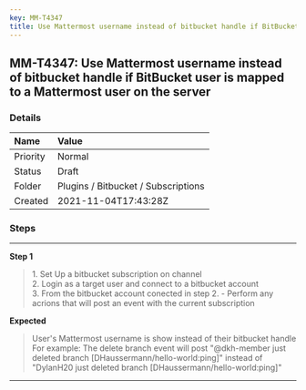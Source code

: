 ```yaml
---
key: MM-T4347
title: Use Mattermost username instead of bitbucket handle if BitBucket user is mapped to a Mattermost user on the server
---
```


## MM-T4347: Use Mattermost username instead of bitbucket handle if BitBucket user is mapped to a Mattermost user on the server

### Details

| Name     | Value                               |
| :------- | :---------------------------------- |
| Priority | Normal                              |
| Status   | Draft                               |
| Folder   | Plugins / Bitbucket / Subscriptions |
| Created  | 2021-11-04T17:43:28Z                |

### Steps

<hr/>

**Step 1**

> <article>1. Set Up a bitbucket subscription on channel<br />2. Login as a target user and connect to a bitbucket account<br />3. From the bitbucket account conected in step 2. - Perform any acrions that will post an event with the current subscription</article>

**Expected**

> <article>User's Mattermost username is show instead of their bitbucket handle<br />For example: The delete branch event will post &quot;@dkh-member just deleted branch [DHaussermann/hello-world:ping]&quot;  instead of &quot;DylanH20 just deleted branch [DHaussermann/hello-world:ping]&quot;</article>

<hr/>

